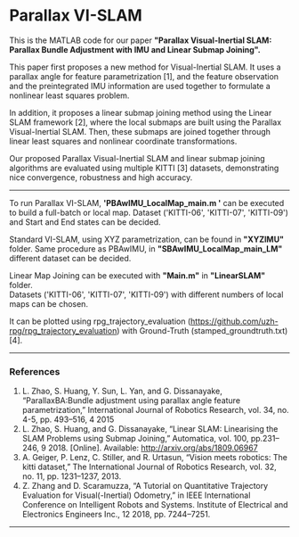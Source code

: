 # Parallax VI-SLAM

This is the MATLAB code for our paper **"Parallax Visual-Inertial SLAM: Parallax Bundle Adjustment with IMU and Linear Submap Joining".**

This paper first proposes a new method for Visual-Inertial SLAM. It uses a parallax angle for feature parametrization [1], and the feature observation and the preintegrated IMU information are used together to formulate a nonlinear least squares problem.

In addition, it proposes a linear submap joining method using the Linear SLAM framework [2], where the local submaps are built using the Parallax Visual-Inertial SLAM. Then, these submaps are joined together through linear least squares and nonlinear coordinate transformations.

Our proposed Parallax Visual-Inertial SLAM and linear submap joining algorithms are evaluated using multiple KITTI [3] datasets, demonstrating nice convergence, robustness and high accuracy.

----

To run Parallax VI-SLAM, **'PBAwIMU_LocalMap_main.m '** can be executed to build a full-batch or local map. 
Dataset ('KITTI-06', 'KITTI-07', 'KITTI-09') and Start and End states can be decided.  

Standard VI-SLAM, using XYZ parametrization, can be found in **"XYZIMU"** folder. Same procedure as PBAwIMU, in **"SBAwIMU_LocalMap_main_LM"** different dataset can be decided. 

Linear Map Joining can be executed with **"Main.m"** in **"LinearSLAM"** folder.      
Datasets ('KITTI-06', 'KITTI-07', 'KITTI-09') with different numbers of local maps can be chosen. 

It can be plotted using rpg_trajectory_evaluation (https://github.com/uzh-rpg/rpg_trajectory_evaluation) with Ground-Truth (stamped_groundtruth.txt) [4].
                                
----         
### References
1. L. Zhao, S. Huang, Y. Sun, L. Yan, and G. Dissanayake, “ParallaxBA:Bundle adjustment using parallax angle feature parametrization,” International Journal of Robotics Research, vol. 34, no. 4-5, pp. 493–516, 4 2015
2. L. Zhao, S. Huang, and G. Dissanayake, “Linear SLAM: Linearising the SLAM Problems using Submap Joining,” Automatica, vol. 100, pp.231–246, 9 2018. [Online]. Available: http://arxiv.org/abs/1809.06967
3.  A. Geiger, P. Lenz, C. Stiller, and R. Urtasun, “Vision meets robotics: The kitti dataset,” The International Journal of Robotics Research, vol. 32, no. 11, pp. 1231–1237, 2013.
4.  Z. Zhang and D. Scaramuzza, “A Tutorial on Quantitative Trajectory Evaluation for Visual(-Inertial) Odometry,” in IEEE International Conference on Intelligent Robots and Systems. Institute of Electrical and Electronics Engineers Inc., 12 2018, pp. 7244–7251.
----
